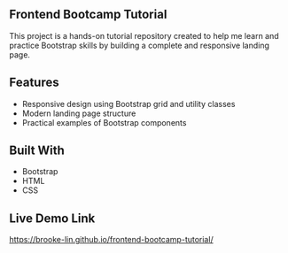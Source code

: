 **Frontend Bootcamp Tutorial**
-
This project is a hands-on tutorial repository created to help me learn and practice Bootstrap skills by building a complete and responsive landing page.

**Features**
-
* Responsive design using Bootstrap grid and utility classes
* Modern landing page structure
* Practical examples of Bootstrap components

**Built With**
-
* Bootstrap
* HTML
* CSS

**Live Demo Link**
-
https://brooke-lin.github.io/frontend-bootcamp-tutorial/

